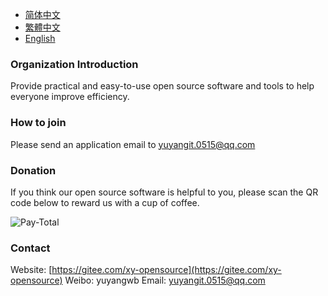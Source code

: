 
- [简体中文](https://gitee.com/xy-opensource/documents/blob/main/README.md)
- [繁體中文](https://gitee.com/xy-opensource/documents/blob/main/README.zh-hant.md)
- [English](https://gitee.com/xy-opensource/documents/blob/main/README.en.md)

### Organization Introduction

Provide practical and easy-to-use open source software and tools to help everyone improve efficiency.

### How to join

Please send an application email to yuyangit.0515@qq.com

### Donation

If you think our open source software is helpful to you, please scan the QR code below to reward us with a cup of coffee.

![Pay-Total](https://gitee.com/xy-opensource/documents/raw/main/images/Pay-Total.png)

### Contact

Website: [https://gitee.com/xy-opensource](https://gitee.com/xy-opensource)
Weibo: yuyangwb
Email: yuyangit.0515@qq.com

